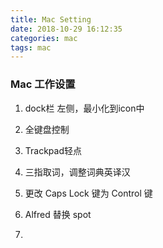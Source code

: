 ```yaml
---
title: Mac Setting
date: 2018-10-29 16:12:35
categories: mac
tags: mac
---
```


### Mac 工作设置

1. dock栏 左侧，最小化到icon中

2. 全键盘控制

3. Trackpad轻点

4. 三指取词，调整词典英译汉

5. 更改 Caps Lock 键为 Control 键

6. Alfred 替换 spot

7. 

